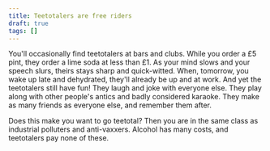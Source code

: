 ```yaml
---
title: Teetotalers are free riders
draft: true
tags: []
---
```


You'll occasionally find teetotalers at bars and clubs.
While you order a £5 pint, they order a lime soda at less than £1.
As your mind slows and your speech slurs, theirs stays sharp and quick-witted.
When, tomorrow, you wake up late and dehydrated, they'll already be up and at work.
And yet the teetotalers still have fun!
They laugh and joke with everyone else.
They play along with other people's antics and badly considered karaoke.
They make as many friends as everyone else, and remember them after.

Does this make you want to go teetotal?
Then you are in the same class as industrial polluters and anti-vaxxers.
Alcohol has many costs, and teetotalers pay none of these.
